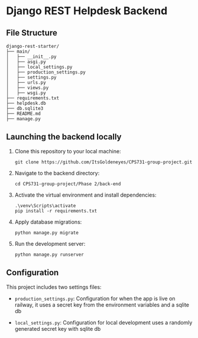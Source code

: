 # Django REST Helpdesk Backend

## File Structure
```
django-rest-starter/
├── main/
│   ├── __init__.py
│   ├── asgi.py
│   ├── local_settings.py
│   ├── production_settings.py
│   ├── settings.py
│   ├── urls.py
│   ├── views.py
│   ├── wsgi.py
├── requirements.txt
├── helpdesk.db
├── db.sqlite3
├── README.md
├── manage.py
```

## Launching the backend locally

1. Clone this repository to your local machine:
   ```shell
   git clone https://github.com/ItsGoldeneyes/CPS731-group-project.git
   ```

2. Navigate to the backend directory:
   ```shell
   cd CPS731-group-project/Phase 2/back-end
   ```

3. Activate the virtual environment and install dependencies:
   ```shell
   .\venv\Scripts\activate
   pip install -r requirements.txt
   ```

4. Apply database migrations:
   ```shell
   python manage.py migrate
   ```

5. Run the development server:
   ```shell
   python manage.py runserver
   ```

## Configuration

This project includes two settings files:

- `production_settings.py`: Configuration for when the app is live on railway, it uses a secret key from the environment variables and a sqlite db

- `local_settings.py`: Configuration for local development uses a randomly generated secret key with sqlite db